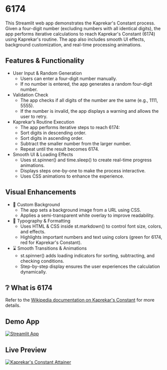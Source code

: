 # 6174
This Streamlit web app demonstrates the Kaprekar's Constant process. Given a four-digit number (excluding numbers with all identical digits), the app performs iterative calculations to reach Kaprekar's Constant (6174) using Kaprekar's routine. The app also includes smooth UI effects, background customization, and real-time processing animations.

## Features & Functionality
- User Input & Random Generation
    - Users can enter a four-digit number manually.
    - If no number is entered, the app generates a random four-digit number.
- Validation Check
    - The app checks if all digits of the number are the same (e.g., 1111, 5555).
    - If the number is invalid, the app displays a warning and allows the user to retry.
- Kaprekar’s Routine Execution
    - The app performs iterative steps to reach 6174:
    - Sort digits in descending order.
    - Sort digits in ascending order.
    - Subtract the smaller number from the larger number.
    - Repeat until the result becomes 6174.
- Smooth UI & Loading Effects
    - Uses st.spinner() and time.sleep() to create real-time progress animations.
    - Displays steps one-by-one to make the process interactive.
    - Uses CSS animations to enhance the experience.
## Visual Enhancements
- 🎨 Custom Background
    - The app sets a background image from a URL using CSS.
    - Applies a semi-transparent white overlay to improve readability.
- 📌 Typography & Formatting
    - Uses HTML & CSS inside st.markdown() to control font size, colors, and effects.
    - Highlights important numbers and text using colors (green for 6174, red for Kaprekar's Constant).
- ⌛ Smooth Transitions & Animations
    - st.spinner() adds loading indicators for sorting, subtracting, and checking conditions.
    - Step-by-step display ensures the user experiences the calculation dynamically.

## ❔ What is 6174
Refer to the [Wikipedia documentation on Kaprekar's Constant](https://en.wikipedia.org/wiki/6174) for more details.

## Demo App
[![Streamlit App](https://static.streamlit.io/badges/streamlit_badge_black_white.svg)](https://kaprekars.streamlit.app/)
## Live Preview  
[![Kaprekar's Constant Attainer](https://img.shields.io/badge/Open-App-brightgreen)](https://kaprekars.streamlit.app/)


